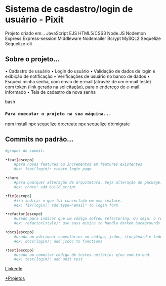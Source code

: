 # Sistema de casdastro/login de usuário - Pixit

Projeto criado em... 
JavaScript
EJS
HTML5/CSS3
Node.JS
Nodemon
Express
Express-session
Middleware
Nodemailer
Bcrypt
MySQL2
Sequelize
Sequelize-cli

## Sobre o projeto...
• Cadastro de usuário
• Login do usuário
• Validação de dados de login e exibição de notificação
• Verificações de usuário no banco de dados
• Esqueci minha senha, com envio de e-mail (atravéz de um e-mail teste) com token (link gerado na solicitação), para o endereço de e-mail informado
• Tela de cadastro da nova senha

 bash
### `Para executar o projeto na sua máquina...`
npm install
npx sequelize db:create
npx sequelize db:migrate

## Commits no padrão...
``` bash
#grupos de commit:
    
•feat(escopo)
    #para novas features ou incrementos em features existentes
    #ex: feat(login): create login page

•chore
    #para qualquer alteração de arquitetura. Seja alteração do package.json ou algum arquivo de configuração, ou mesmo alteração da organização de pastas/código do projeto
    #ex: chore: add build script

•fix(escopo)
    #irá indicar o que foi concertado em uma feature.
    #ex: fix(login): add type="email" to login form

•refactor(escopo)
    #usado para indicar que um código sofreu refactoring. Ou seja: o resultado final daquele código refatorado não foi alterado.
    #ex: refactor(style): use sass mixins to handle darken backgrounds

•docs(escopo)
    #usado ao adicionar comentários no código, jsdoc, storyboard e tudo que não interfira no código, porém indique o funcionamento do mesmo.
    #ex: docs(login): add jsdoc to functions

•test(escopo)
    #usado ao commitar código de testes unitários e/ou end-to-end.
    #ex: test(login): add unit test
```

[LinkedIn](https://www.linkedin.com/in/josé-felipe-silva-santos-209084194/)

[+Projetos](https://github.com/joseFelipe7)